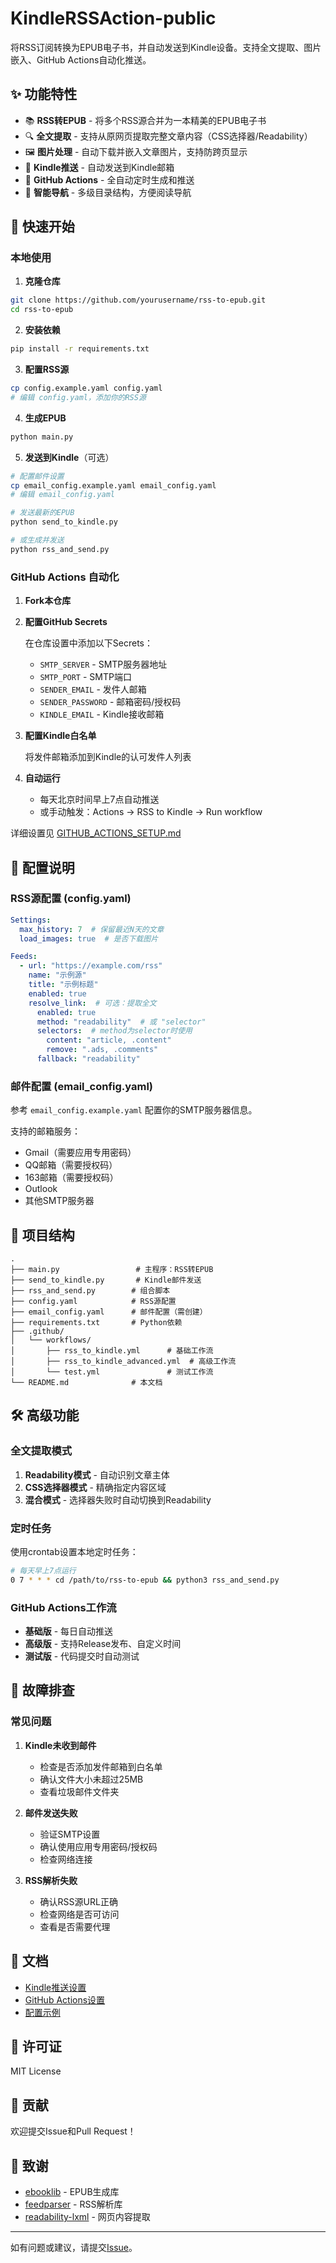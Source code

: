 # KindleRSSAction-public

将RSS订阅转换为EPUB电子书，并自动发送到Kindle设备。支持全文提取、图片嵌入、GitHub Actions自动化推送。

## ✨ 功能特性

- 📚 **RSS转EPUB** - 将多个RSS源合并为一本精美的EPUB电子书
- 🔍 **全文提取** - 支持从原网页提取完整文章内容（CSS选择器/Readability）
- 🖼️ **图片处理** - 自动下载并嵌入文章图片，支持防跨页显示
- 📧 **Kindle推送** - 自动发送到Kindle邮箱
- 🤖 **GitHub Actions** - 全自动定时生成和推送
- 📖 **智能导航** - 多级目录结构，方便阅读导航

## 🚀 快速开始

### 本地使用

1. **克隆仓库**
```bash
git clone https://github.com/yourusername/rss-to-epub.git
cd rss-to-epub
```

2. **安装依赖**
```bash
pip install -r requirements.txt
```

3. **配置RSS源**
```bash
cp config.example.yaml config.yaml
# 编辑 config.yaml，添加你的RSS源
```

4. **生成EPUB**
```bash
python main.py
```

5. **发送到Kindle**（可选）
```bash
# 配置邮件设置
cp email_config.example.yaml email_config.yaml
# 编辑 email_config.yaml

# 发送最新的EPUB
python send_to_kindle.py

# 或生成并发送
python rss_and_send.py
```

### GitHub Actions 自动化

1. **Fork本仓库**

2. **配置GitHub Secrets**
   
   在仓库设置中添加以下Secrets：
   - `SMTP_SERVER` - SMTP服务器地址
   - `SMTP_PORT` - SMTP端口
   - `SENDER_EMAIL` - 发件人邮箱
   - `SENDER_PASSWORD` - 邮箱密码/授权码
   - `KINDLE_EMAIL` - Kindle接收邮箱

3. **配置Kindle白名单**
   
   将发件邮箱添加到Kindle的认可发件人列表

4. **自动运行**
   
   - 每天北京时间早上7点自动推送
   - 或手动触发：Actions → RSS to Kindle → Run workflow

详细设置见 [GITHUB_ACTIONS_SETUP.md](GITHUB_ACTIONS_SETUP.md)

## 📝 配置说明

### RSS源配置 (config.yaml)

```yaml
Settings:
  max_history: 7  # 保留最近N天的文章
  load_images: true  # 是否下载图片

Feeds:
  - url: "https://example.com/rss"
    name: "示例源"
    title: "示例标题"
    enabled: true
    resolve_link:  # 可选：提取全文
      enabled: true
      method: "readability"  # 或 "selector"
      selectors:  # method为selector时使用
        content: "article, .content"
        remove: ".ads, .comments"
      fallback: "readability"
```

### 邮件配置 (email_config.yaml)

参考 `email_config.example.yaml` 配置你的SMTP服务器信息。

支持的邮箱服务：
- Gmail（需要应用专用密码）
- QQ邮箱（需要授权码）
- 163邮箱（需要授权码）
- Outlook
- 其他SMTP服务器

## 📂 项目结构

```
.
├── main.py                 # 主程序：RSS转EPUB
├── send_to_kindle.py       # Kindle邮件发送
├── rss_and_send.py        # 组合脚本
├── config.yaml            # RSS源配置
├── email_config.yaml      # 邮件配置（需创建）
├── requirements.txt       # Python依赖
├── .github/
│   └── workflows/
│       ├── rss_to_kindle.yml      # 基础工作流
│       ├── rss_to_kindle_advanced.yml  # 高级工作流
│       └── test.yml               # 测试工作流
└── README.md              # 本文档
```

## 🛠️ 高级功能

### 全文提取模式

1. **Readability模式** - 自动识别文章主体
2. **CSS选择器模式** - 精确指定内容区域
3. **混合模式** - 选择器失败时自动切换到Readability

### 定时任务

使用crontab设置本地定时任务：
```bash
# 每天早上7点运行
0 7 * * * cd /path/to/rss-to-epub && python3 rss_and_send.py
```

### GitHub Actions工作流

- **基础版** - 每日自动推送
- **高级版** - 支持Release发布、自定义时间
- **测试版** - 代码提交时自动测试

## 🔧 故障排查

### 常见问题

1. **Kindle未收到邮件**
   - 检查是否添加发件邮箱到白名单
   - 确认文件大小未超过25MB
   - 查看垃圾邮件文件夹

2. **邮件发送失败**
   - 验证SMTP设置
   - 确认使用应用专用密码/授权码
   - 检查网络连接

3. **RSS解析失败**
   - 确认RSS源URL正确
   - 检查网络是否可访问
   - 查看是否需要代理

## 📖 文档

- [Kindle推送设置](KINDLE_SETUP.md)
- [GitHub Actions设置](GITHUB_ACTIONS_SETUP.md)
- [配置示例](config.example.yaml)

## 📄 许可证

MIT License

## 🤝 贡献

欢迎提交Issue和Pull Request！

## 🙏 致谢

- [ebooklib](https://github.com/aerkalov/ebooklib) - EPUB生成库
- [feedparser](https://github.com/kurtmckee/feedparser) - RSS解析库
- [readability-lxml](https://github.com/buriy/python-readability) - 网页内容提取

---

如有问题或建议，请提交[Issue](https://github.com/yourusername/rss-to-epub/issues)。
